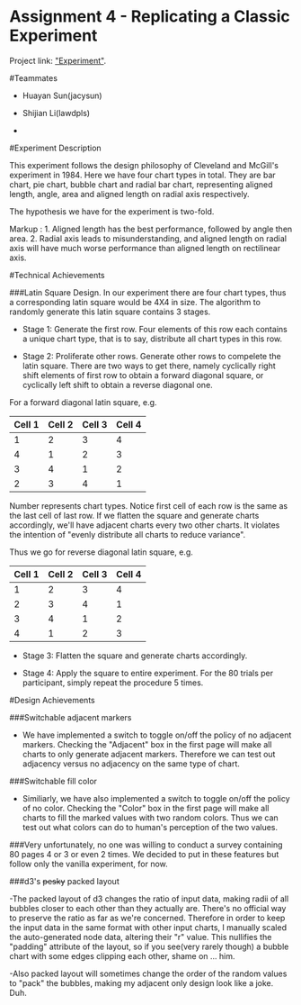 Assignment 4 - Replicating a Classic Experiment  
===

Project link: ["Experiment"](http://lawdpls.github.io/04/index.html).

#Teammates

- Huayan Sun(jacysun)

- Shijian Li(lawdpls)

- 

#Experiment Description

This experiment follows the design philosophy of Cleveland and McGill's experiment in 1984. Here we have four chart types in total. They are bar chart, pie chart, bubble chart and radial bar chart, representing aligned length, angle, area and aligned length on radial axis respectively. 

The hypothesis we have for the experiment is two-fold.

Markup : 1. Aligned length has the best performance, followed by 		  angle then area.
		 2. Radial axis leads to misunderstanding, and aligned length on radial axis will have much worse performance than aligned length on rectilinear axis.

#Technical Achievements

###Latin Square Design. 
In our experiment there are four chart types, thus a corresponding latin square would be 4X4 in size. The algorithm to randomly generate this latin square contains 3 stages. 

- Stage 1: Generate the first row. Four elements of this row each contains a unique chart type, that is to say, distribute all chart types in this row.

- Stage 2: Proliferate other rows. Generate other rows to compelete the latin square. There are two ways to get there, namely cyclically right shift elements of first row to obtain a forward diagonal square, or cyclically left shift to obtain a reverse diagonal one.

For a forward diagonal latin square, e.g. 

Cell 1 | Cell 2 | Cell 3 | Cell 4
------ | ------ | ------ | ------
1      | 2      | 3      | 4
4      | 1      | 2      | 3
3      | 4      | 1      | 2
2      | 3      | 4      | 1

Number represents chart types.
Notice first cell of each row is the same as the last cell of last row. If we flatten the square and generate charts accordingly, we'll have adjacent charts every two other charts. It violates the intention of "evenly distribute all charts to reduce variance".

Thus we go for reverse diagonal latin square, e.g.

Cell 1 | Cell 2 | Cell 3 | Cell 4
------ | ------ | ------ | ------
1      | 2      | 3      | 4
2      | 3      | 4      | 1
3      | 4      | 1      | 2
4      | 1      | 2      | 3

- Stage 3: Flatten the square and generate charts accordingly.

- Stage 4: Apply the square to entire experiment. For the 80 trials per participant, simply repeat the procedure 5 times.

#Design Achievements

###Switchable adjacent markers 

- We have implemented a switch to toggle on/off the policy of no adjacent markers. Checking the "Adjacent" box in the first page will make all charts to only generate adjacent markers. Therefore we can test out adjacency versus no adjacency on the same type of chart.

###Switchable fill color 

- Similiarly, we have also implemented a switch to toggle on/off the policy of no color. Checking the "Color" box in the first page will make all charts to fill the marked values with two random colors. Thus we can test out what colors can do to human's perception of the two values.

###Very unfortunately, no one was willing to conduct a survey containing 80 pages 4 or 3 or even 2 times. We decided to put in these features but follow only the vanilla experiment, for now.

###d3's ~~pesky~~ packed layout

-The packed layout of d3 changes the ratio of input data, making radii of all bubbles closer to each other than they actually are. There's no official way to preserve the ratio as far as we're concerned. Therefore in order to keep the input data in the same format with other input charts, I manually scaled the auto-generated node data, altering their "r" value. This nullifies the "padding" attribute of the layout, so if you see(very rarely though) a bubble chart with some edges clipping each other, shame on ... him.

-Also packed layout will sometimes change the order of the random values to "pack" the bubbles, making my adjacent only design look like a joke. Duh.